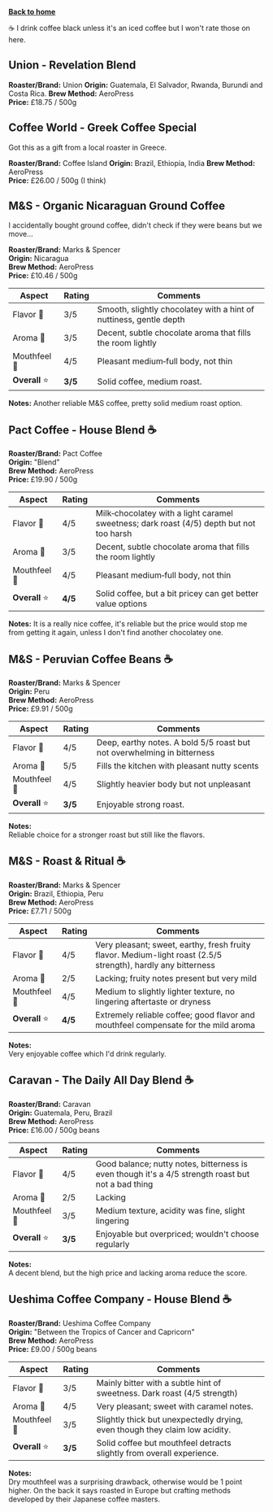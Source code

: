 [__Back to home__](../../index.md)

☕ I drink coffee black unless it's an iced coffee but I won't rate those on here.

## Union - Revelation Blend

**Roaster/Brand:** Union
**Origin:** Guatemala, El Salvador, Rwanda, Burundi and Costa Rica.
**Brew Method:** AeroPress  
**Price:** £18.75 / 500g 

## Coffee World - Greek Coffee Special
Got this as a gift from a local roaster in Greece.

**Roaster/Brand:** Coffee Island
**Origin:** Brazil, Ethiopia, India 
**Brew Method:** AeroPress  
**Price:** £26.00 / 500g  (I think)

## M&S - Organic Nicaraguan Ground Coffee
I accidentally bought ground coffee, didn't check if they were beans but we move...

**Roaster/Brand:** Marks & Spencer  
**Origin:** Nicaragua  
**Brew Method:** AeroPress  
**Price:** £10.46 / 500g  

| Aspect        | Rating  | Comments                                                                                           |
| ------------- | ------- | -------------------------------------------------------------------------------------------------- |
| Flavor 🍫     | 3/5     | Smooth, slightly chocolatey with a hint of nuttiness, gentle depth |
| Aroma 🌸      | 3/5     | Decent, subtle chocolate aroma that fills the room lightly                                         |
| Mouthfeel 🥛  | 4/5     | Pleasant medium‑full body, not thin                                                                |
| **Overall** ⭐ | **3/5** | Solid coffee, medium roast.                       |

**Notes:**
Another reliable M&S coffee, pretty solid medium roast option.

## Pact Coffee - House Blend ☕

**Roaster/Brand:** Pact Coffee  
**Origin:** "Blend"  
**Brew Method:** AeroPress  
**Price:** £19.90 / 500g  

| Aspect        | Rating  | Comments                                                                                           |
| ------------- | ------- | -------------------------------------------------------------------------------------------------- |
| Flavor 🍫     | 4/5     | Milk‑chocolatey with a light caramel sweetness; dark roast (4/5) depth but not too harsh |
| Aroma 🌸      | 3/5     | Decent, subtle chocolate aroma that fills the room lightly                                         |
| Mouthfeel 🥛  | 4/5     | Pleasant medium‑full body, not thin                                                                |
| **Overall** ⭐ | **4/5** | Solid coffee, but a bit pricey can get better value options                               |

**Notes:**
It is a really nice coffee, it's reliable but the price would stop me from getting it again, unless I don't find another chocolatey one.

## M&S - Peruvian Coffee Beans ☕
**Roaster/Brand:** Marks & Spencer  
**Origin:** Peru  
**Brew Method:** AeroPress  
**Price:** £9.91 / 500g  

| Aspect       | Rating | Comments                                                                         |
|--------------|--------|----------------------------------------------------------------------------------|
| Flavor 🍫     | 4/5    | Deep, earthy notes. A bold 5/5 roast but not overwhelming in bitterness          |
| Aroma 🌸      | 5/5    | Fills the kitchen with pleasant nutty scents                                     |
| Mouthfeel 🥛 | 4/5    | Slightly heavier body but not unpleasant                                         |
| **Overall** ⭐| **3/5**| Enjoyable strong roast.                                                          |

**Notes:**  
Reliable choice for a stronger roast but still like the flavors.

## M&S - Roast & Ritual ☕
**Roaster/Brand:** Marks & Spencer  
**Origin:** Brazil, Ethiopia, Peru  
**Brew Method:** AeroPress  
**Price:** £7.71 / 500g

| Aspect       | Rating | Comments                                                                                                                  |
|--------------|--------|---------------------------------------------------------------------------------------------------------------------------|
| Flavor 🍫     | 4/5    | Very pleasant; sweet, earthy, fresh fruity flavor. Medium-light roast (2.5/5 strength), hardly any bitterness            |
| Aroma 🌸      | 2/5    | Lacking; fruity notes present but very mild                                                                              |
| Mouthfeel 🥛 | 4/5    | Medium to slightly lighter texture, no lingering aftertaste or dryness                                                    |
| **Overall** ⭐| **4/5**| Extremely reliable coffee; good flavor and mouthfeel compensate for the mild aroma                                       |

**Notes:**  
Very enjoyable coffee which I'd drink regularly.

## Caravan - The Daily All Day Blend ☕
**Roaster/Brand:** Caravan  
**Origin:** Guatemala, Peru, Brazil  
**Brew Method:** AeroPress  
**Price:** £16.00 / 500g beans

| Aspect       | Rating | Comments                                                                                                         |
|--------------|--------|------------------------------------------------------------------------------------------------------------------|
| Flavor 🍫     | 4/5    | Good balance; nutty notes, bitterness is even though it's a 4/5 strength roast but not a bad thing               |
| Aroma 🌸      | 2/5    | Lacking                                                                                                          |
| Mouthfeel 🥛 | 3/5    | Medium texture, acidity was fine, slight lingering                                                                |
| **Overall** ⭐| **3/5**| Enjoyable but overpriced; wouldn't choose regularly                                                               |

**Notes:**  
A decent blend, but the high price and lacking aroma reduce the score.

## Ueshima Coffee Company - House Blend ☕
**Roaster/Brand:** Ueshima Coffee Company  
**Origin:** "Between the Tropics of Cancer and Capricorn"  
**Brew Method:** AeroPress  
**Price:** £9.00 / 500g beans  

| Aspect       | Rating | Comments                                                                                          |
|--------------|--------|---------------------------------------------------------------------------------------------------|
| Flavor 🍫     | 3/5    | Mainly bitter with a subtle hint of sweetness. Dark roast (4/5 strength)                          |
| Aroma 🌸      | 4/5    | Very pleasant; sweet with caramel notes.                                                          |
| Mouthfeel 🥛 | 3/5    | Slightly thick but unexpectedly drying, even though they claim low acidity.                       |
| **Overall** ⭐| **3/5**| Solid coffee but mouthfeel detracts slightly from overall experience.                            |

**Notes:**  
Dry mouthfeel was a surprising drawback, otherwise would be 1 point higher.
On the back it says roasted in Europe but crafting methods developed by their Japanese coffee masters.

